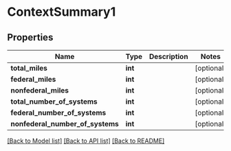 # ContextSummary1

## Properties
Name | Type | Description | Notes
------------ | ------------- | ------------- | -------------
**total_miles** | **int** |  | [optional] 
**federal_miles** | **int** |  | [optional] 
**nonfederal_miles** | **int** |  | [optional] 
**total_number_of_systems** | **int** |  | [optional] 
**federal_number_of_systems** | **int** |  | [optional] 
**nonfederal_number_of_systems** | **int** |  | [optional] 

[[Back to Model list]](../README.md#documentation-for-models) [[Back to API list]](../README.md#documentation-for-api-endpoints) [[Back to README]](../README.md)



